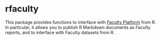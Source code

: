 # rfaculty

This package provides functions to interface with [Faculty
Platform](https://faculty.ai/products-services/platform/) from R. In
particular, it allows you to publish R Markdown documents as Faculty reports,
and to interface with Faculty datasets from R.
